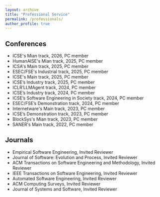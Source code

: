 ```yaml
---
layout: archive
title: "Professional Service"
permalink: /professionals/
author_profile: true
---
```


## Conferences

- ICSE's Mian track, 2026, PC member
- HumanAISE's Mian track, 2025, PC member
- ICSA's Main track, 2025, PC member
- ESEC/FSE's Industrial track, 2025, PC member
- ICSE's Main track, 2025, PC member
- ICSE’s Industry track, 2025, PC member
- ICLR’LLMAgent track, 2024, PC member
- ICSE’s Industry track, 2024, PC member
- ICSE’s Software Engineering in Society track, 2024, PC member
- ESEC/FSE’s Demonstration track, 2024, PC member
- Internetware's Main track, 2023, PC member
- ICSE’s Demonstration track, 2023, PC member
- BlockSys's Mian track, 2023, PC member
- SANER's Main track, 2022, PC member

## Journals
  
- Empirical Software Engineering, Invited Reviewer
- Journal of Software: Evolution and Process, Invited Reviewer
- ACM Transactions on Software Engineering and Methodology, Invited Reviewer
- IEEE Transactions on Software Engineering, Invited Reviewer
- Automated Software Engineering, Invited Reviewer
- ACM Computing Surveys, Invited Reviewer
- Journal of Systems and Software, Invited Reviewer

